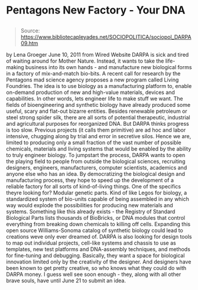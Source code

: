 # Pentagons New Factory - Your DNA

> Source: https://www.bibliotecapleyades.net/SOCIOPOLITICA/sociopol_DARPA09.htm

by Lena Groeger
June 10, 2011
from
Wired
Website
DARPA is sick and tired of waiting around for
Mother Nature.
Instead, it wants to take the life-making
business into its own hands - and manufacture new biological forms in a
factory of mix-and-match bio-bits. A
recent call for research by the Pentagons mad science agency proposes a
new program called Living Foundries.
The idea is to use biology as a manufacturing
platform to,
enable on-demand production of new and
high-value materials, devices and capabilities.
In other words, lets engineer life to make
stuff we want.
The fields of bioengineering and synthetic
biology have already produced some useful, scary and flat-out bizarre
entities. Besides renewable petroleum or
steel strong
spider silk, there are all sorts of potential
therapeutic, industrial and
agricultural purposes for reorganized DNA.
But DARPA thinks progress is too slow. Previous
projects (it calls them primitive) are ad hoc and labor intensive,
chugging along by trial and error in secretive silos.
Hence we are,
limited to producing only a small fraction
of the vast number of possible chemicals, materials and living systems
that would be enabled by the ability to truly engineer biology.
To jumpstart the process, DARPA wants to open
the playing field to people from outside the biological sciences, recruiting
designers, engineers, manufacturers, computer scientists, academics and
anyone else who has an idea.
By democratizing the biological design and
manufacturing process, they hope to speed up the development of a reliable
factory for all sorts of kind-of-living things.
One of the specifics theyre looking for?
Modular genetic parts. Kind of like Legos for biology, a standardized system
of bio-units capable of being assembled in any which way would explode the
possibilities for producing new materials and systems.
Something like this already exists - the
Registry of Standard Biological
Parts lists thousands of BioBricks,
or DNA modules that control everything from breaking down chemicals to
killing off cells.
Expanding this open source Williams-Sonoma
catalog of synthetic biology could lead to creations weve only ever
dreamed of.
DARPA is also looking for design tools to map
out individual projects, cell-like systems and chassis to use as templates,
new test platforms and DNA-assembly techniques, and methods for fine-tuning
and debugging.
Basically, they want a space for biological
innovation limited only by the creativity of the designer. And designers
have been known to get pretty
creative, so who knows what they could do with DARPA money.
I guess well see soon enough - they, along with
all other brave souls, have until June 21 to submit an idea.
